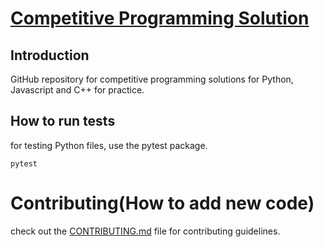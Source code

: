 # [Competitive Programming Solution](https://codeperfectplus.com/)

## Introduction

GitHub repository for competitive programming solutions for Python, Javascript and C++ for practice.

## How to run tests

for testing Python files, use the pytest package.
```
pytest
```

# Contributing(How to add new code)

check out the [CONTRIBUTING.md](/CONTRIBUTING.md) file for contributing guidelines.


